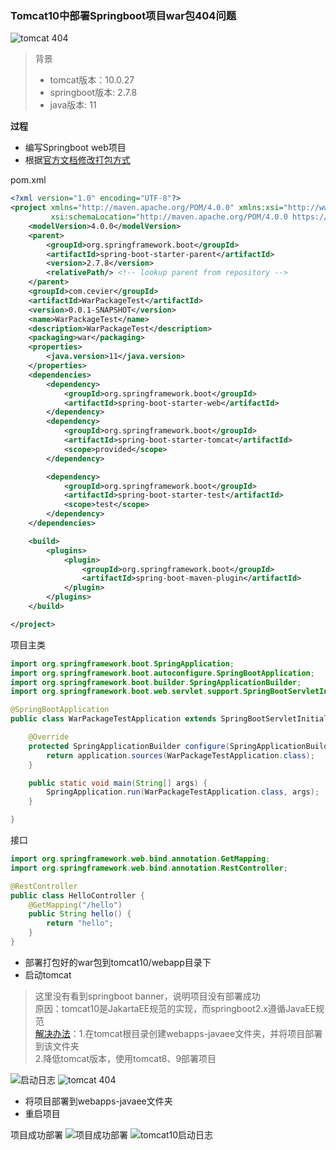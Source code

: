 ### Tomcat10中部署Springboot项目war包404问题
![tomcat 404](https://cvr-file.oss-cn-hangzhou.aliyuncs.com/20230131/tomcat-http-404.png)

> 背景
> * tomcat版本：10.0.27
> * springboot版本: 2.7.8
> * java版本: 11

**过程**

* 编写Springboot web项目
* 根据[官方文档修改打包方式](https://docs.spring.io/spring-boot/docs/current/reference/htmlsingle/#howto.traditional-deployment.war)

pom.xml
```xml
<?xml version="1.0" encoding="UTF-8"?>
<project xmlns="http://maven.apache.org/POM/4.0.0" xmlns:xsi="http://www.w3.org/2001/XMLSchema-instance"
         xsi:schemaLocation="http://maven.apache.org/POM/4.0.0 https://maven.apache.org/xsd/maven-4.0.0.xsd">
    <modelVersion>4.0.0</modelVersion>
    <parent>
        <groupId>org.springframework.boot</groupId>
        <artifactId>spring-boot-starter-parent</artifactId>
        <version>2.7.8</version>
        <relativePath/> <!-- lookup parent from repository -->
    </parent>
    <groupId>com.cevier</groupId>
    <artifactId>WarPackageTest</artifactId>
    <version>0.0.1-SNAPSHOT</version>
    <name>WarPackageTest</name>
    <description>WarPackageTest</description>
    <packaging>war</packaging>
    <properties>
        <java.version>11</java.version>
    </properties>
    <dependencies>
        <dependency>
            <groupId>org.springframework.boot</groupId>
            <artifactId>spring-boot-starter-web</artifactId>
        </dependency>
        <dependency>
            <groupId>org.springframework.boot</groupId>
            <artifactId>spring-boot-starter-tomcat</artifactId>
            <scope>provided</scope>
        </dependency>

        <dependency>
            <groupId>org.springframework.boot</groupId>
            <artifactId>spring-boot-starter-test</artifactId>
            <scope>test</scope>
        </dependency>
    </dependencies>

    <build>
        <plugins>
            <plugin>
                <groupId>org.springframework.boot</groupId>
                <artifactId>spring-boot-maven-plugin</artifactId>
            </plugin>
        </plugins>
    </build>

</project>
```
项目主类
```Java
import org.springframework.boot.SpringApplication;
import org.springframework.boot.autoconfigure.SpringBootApplication;
import org.springframework.boot.builder.SpringApplicationBuilder;
import org.springframework.boot.web.servlet.support.SpringBootServletInitializer;

@SpringBootApplication
public class WarPackageTestApplication extends SpringBootServletInitializer {

    @Override
    protected SpringApplicationBuilder configure(SpringApplicationBuilder application) {
        return application.sources(WarPackageTestApplication.class);
    }

    public static void main(String[] args) {
        SpringApplication.run(WarPackageTestApplication.class, args);
    }

}
```
接口
```Java
import org.springframework.web.bind.annotation.GetMapping;
import org.springframework.web.bind.annotation.RestController;

@RestController
public class HelloController {
    @GetMapping("/hello")
    public String hello() {
        return "hello";
    }
}

```
* 部署打包好的war包到tomcat10/webapp目录下
* 启动tomcat<br>
> 这里没有看到springboot banner，说明项目没有部署成功<br>
> 原因：tomcat10是JakartaEE规范的实现，而springboot2.x遵循JavaEE规范<br>
> [解决办法](https://stackoverflow.com/questions/74269527/spring-boot-not-running-on-external-tomcat-10)：1.在tomcat根目录创建webapps-javaee文件夹，并将项目部署到该文件夹<br>
> 2.降低tomcat版本，使用tomcat8、9部署项目

![启动日志](https://cvr-file.oss-cn-hangzhou.aliyuncs.com/20230131/tomcat-log.png)
![tomcat 404](https://cvr-file.oss-cn-hangzhou.aliyuncs.com/20230131/tomcat-http-404.png)

* 将项目部署到webapps-javaee文件夹
* 重启项目

项目成功部署
![项目成功部署](https://cvr-file.oss-cn-hangzhou.aliyuncs.com/20230131/war-package-hello.png)
![tomcat10启动日志](https://cvr-file.oss-cn-hangzhou.aliyuncs.com/20230131/tomcat-log2.png)
